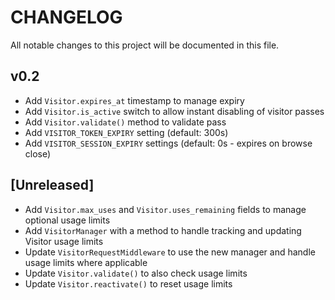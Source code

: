 # CHANGELOG

All notable changes to this project will be documented in this file.

## v0.2

* Add `Visitor.expires_at` timestamp to manage expiry
* Add `Visitor.is_active` switch to allow instant disabling of visitor passes
* Add `Visitor.validate()` method to validate pass
* Add `VISITOR_TOKEN_EXPIRY` setting (default: 300s)
* Add `VISITOR_SESSION_EXPIRY` settings (default: 0s - expires on browse close)

## [Unreleased]

* Add `Visitor.max_uses` and `Visitor.uses_remaining` fields to manage optional usage limits
* Add `VisitorManager` with a method to handle tracking and updating Visitor usage limits
* Update `VisitorRequestMiddleware` to use the new manager and handle usage limits where applicable
* Update `Visitor.validate()` to also check usage limits
* Update `Visitor.reactivate()` to reset usage limits
